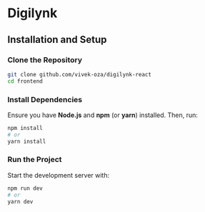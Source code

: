 # Digilynk

## Installation and Setup

### Clone the Repository
```sh
git clone github.com/vivek-oza/digilynk-react
cd frontend
```

### Install Dependencies
Ensure you have **Node.js** and **npm** (or **yarn**) installed. Then, run:
```sh
npm install
# or
yarn install
```

### Run the Project
Start the development server with:
```sh
npm run dev
# or
yarn dev
```

